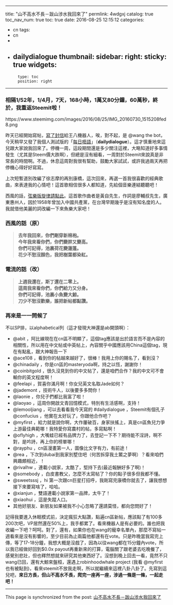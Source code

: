 
---
title: "山不高水不長－跋山涉水我回來了"
permlink: 4wdgxj
catalog: true
toc_nav_num: true
toc: true
date: 2016-08-25 12:15:12
categories:
- cn
tags:
- cn
- 
- dailydialogue
thumbnail: 
sidebar:
    right:
        sticky: true
widgets:
    -
        type: toc
        position: right
---


<html>
<h3><strong>相隔1/52年，1/4月，7天，168小時，1萬又80分鐘，60萬秒，終於，我重返Steemit啦！</strong></h3>
<p>https://www.steemimg.com/images/2016/08/25/IMG_20160730_1515208fed8.png</p>
<p>昨天已經開始寫帖，<a href="https://steemit.com/fun/@deanliu/a-dear-wang-letter-how-i-miss-you-and-steemit">寫了封信</a>給王八機器人，唉，對不起，是 @wang the bot，今天稍早又發了我個人測試版的「<a href="https://steemit.com/fun/@deanliu/a-dear-wang-letter-how-i-miss-you-and-steemit">每日囈語</a>」（<strong>dailydialogue</strong>）。這才慎重地來這兒跟大家說我回來了。停機一周，這段期間還是多少關注這裡，大略知道好多事情發生（尤其是Steem價大跌啊），但總是沒有細看，一周對於Steemit來說真是非常長的時間啊。不過，休息這周對我很有幫助，鼓勵大家試試，或許我過兩天再把停機心得好好寫寫。</p>
<p>上次短暫道別改編了徐志摩的再別康橋，這次回來，再選一首我很喜歡的經典歌曲，來表達我的心情吧！這首歌相信很多人都知道，先給個音樂連結聽聽吧！&nbsp;</p>
<p>西風的話，<a href="https://www.youtube.com/watch?v=8KBsx1ZSl74">弦樂版旋律請點此</a>。這首歌作曲者是黃自先生，作詞是廖輔叔先生，廣東惠州人，因於1958年曾加入中國共產黨，在台灣早期幾乎是沒有知名度的人。我就借他美麗的詞改編一下來魚樂大家吧！&nbsp;</p>
<h3><strong>西風的話（原）</strong></h3>
<blockquote><strong>去年我回來，你們剛穿新棉袍。<br>
今年我來看你們，你們變胖又變高。<br>
你們可記得，池裏荷花變蓮蓬。<br>
花少不愁沒顏色，我把樹葉都染紅。</strong></blockquote>
<h3><strong>電流的話（改）</strong></h3>
<blockquote><strong>上週我還在，斯丁還在二零上。<br>
這周我來看你們，你們給力又分身。<br>
你們可記得，池裏小魚變大鯨。<br>
刀少不愁沒歡樂，誰把新帖都點讚。</strong></blockquote>
<h3>再來是一一問候了</h3>
<p>不以SP排，以alphabetical列（這才發現大神還是ab開頭啊）：</p>
<ul>
  <li>@abit ，阿比線現在在cn區不明顯了，這個tag應該是出於語言而不是內容的相關性，所以用在中文帖或中英帖上，內容關乎中國應該用China這個tag，現在有點亂，跟大神報告一下</li>
  <li>@ace108 ，看到你的帖越來越好了，很棒！我用上你的賜名了，看到沒？</li>
  <li>@chinadaily ，你是cn區的masteryoda啊，持之以恆，謝謝你！</li>
  <li>@coinbitgold ，很久沒見到你的中文帖了，還是咱們合作？我的中文可不會輸你的英文程度啊！</li>
  <li>@feelapi ，賀喜你滿月啊！你女兒英文名取Jade如何？</li>
  <li>@jademont ，技術牛人，以後要多多問你！</li>
  <li>@laonie ，你兒子們都比我富了啦！</li>
  <li>@laoyao ，這周你開啟文青回憶模式，特別有生活感啊，支持！</li>
  <li>@lemooljiang ，可以去看看我今天寫的 #dailydialogue ，Steemit有個孔子 @confucius ，他實在太好玩了，你跟他合作吧？</li>
  <li>@myfirst ，給力就是說你啊，大作屢破百，身家扶搖上，真是cn區魚兒力爭上游最佳典範哪！我特愛你寫農村的帖，多寫點啊！</li>
  <li>@oflyhigh ，大嘴蛙已經有品牌力了，去登記一下不？期待能不淫詩，啊不對，是吟詩，再上你的榜單哪！</li>
  <li>@rayphu ，cn區漫畫第一人，圖像比文字有力，有前途！</li>
  <li>@rea ，下次到dubai到我家別墅住吧（何苦拆穿我土鱉之夢啊）？看來咱們興趣頗相近，！</li>
  <li>@rivalhw ，連載小說家，太酷了，堅持下去(最近報酬好多了啊)！</li>
  <li>@somebody ，白皮書教父，怎麼不太寫帖了？你的點子很多但我都不懂。</li>
  <li>@sweetsssj ，hi 第一次跟cn巨星打招呼，我剛寫完康橋你就去了，讓我想想接下來要寫啥了，哈哈。</li>
  <li>@xianjun ，雙語連載小說家第一品牌，太牛了！</li>
  <li>@xiaohui ，這是失蹤人口。</li>
  <li>其他好朋友、新朋友如果被我不小心忽略了還請莫怪，都向您問好了！</li>
</ul>
<p>記得我要進入休眠模式前，決定瘋狂大點讚，點遍cn區新帖，應該點了有100多200次吧，VP居然還在50%上，我手都累了。看來機器人是有必要的。誰也把我收編一下吧？呵呵。對了，還有，如果你也在wang的寵幸名單內，那麼不寫帖一週看來是沒有影響的，至少目前為止兩篇他都還有在vote。只是昨晚當我寫完上傳，等了17-18分鐘，我想大概是沒戲了，因為以往wang都在15分鐘內vote，所以我已經做好回到$0.0x payout再重新來的打算，電腦關了跟老婆去吃晚餐了，感覺別悲壯，但也釋然想就來研究其他東西好了。沒想到晚上回去一看，竟然不只wang已回，還有大鯨來盤桓，還遇上robinhoodwhale project (我看 @myfirst 也有被點到)，看來steemit不放我走啊，所以就繼續來這裡八卦八卦了。先寫到這兒吧，<strong>來日方長，但山不高水不長，爬完一座再一座，涉過一條是一條，一起走吧！</strong></p>
</html>

- - -

This page is synchronized from the post: [山不高水不長－跋山涉水我回來了](https://steemit.com/@deanliu/4wdgxj)
